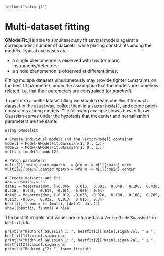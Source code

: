 ```@setup abc
include("setup.jl")
```


# Multi-dataset fitting

**GModelFit.jl** is able to simultaneously fit several models against a corresponding number of datasets, while placing constraints among the models. Typical use cases are:
- a single phenomenon is observed with two (or more) instruments/detectors;
- a single phenomenon is observed at different times;

Fitting multiple datasets simultaneously may provide tighter constraints on the best fit parameters under the assumption that the models are somehow related, i.e. that their parameters are constrained (or *patched*).

To perform a multi-dataset fitting we should create one `Model` for each dataset in the usual way, collect them in a `Vector{Model}`, and define patch constraints among models.   The following example shows how to fit two Gaussian curves under the hypotesis that the center and normalization parameters are the same:
```@example abc
using GModelFit

# Create individual models and the Vector{Model} container
model1 = Model(GModelFit.Gaussian(1, 0., 1.))
model2 = Model(GModelFit.Gaussian(1, 0., 1.))
multi = [model1, model2]

# Patch parameters
multi[2][:main].norm.mpatch   = @fd m -> m[1][:main].norm
multi[2][:main].center.mpatch = @fd m -> m[1][:main].center

# Create datasets and fit
dom = Domain(-5.:5)
data1 = Measures(dom, [-0.006,  0.015,  0.001,  0.049,  0.198,  0.430,  0.226,  0.048,  0.017, -0.001, -0.006], 0.04)
data2 = Measures(dom, [-0.072, -0.033, -0.070,  0.108,  0.168,  0.765,  0.113, -0.054,  0.032,  0.013,  0.015], 0.04)
bestfit, fsumm = fit(multi, [data1, data2])
show((bestfit, fsumm)) # hide
```

The best fit models and values are returned as a `Vector{ModelSnapshot}` in `bestfit`, i.e.:
```@example abc
println("Width of Gaussian 1: ", bestfit[1][:main].sigma.val, " ± ", bestfit[1][:main].sigma.unc)
println("Width of Gaussian 2: ", bestfit[2][:main].sigma.val, " ± ", bestfit[2][:main].sigma.unc)
println("Reduced χ^2: ", fsumm.fitstat)
```
